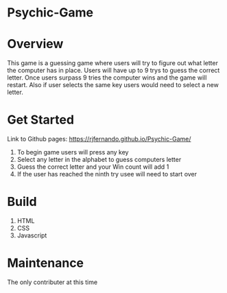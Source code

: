 # Psychic-Game

# Overview

This game is a guessing game where users will try to figure out what letter the computer has in place. Users will have up to 9 trys to guess the correct letter. Once users surpass 9 tries the computer wins and the game will restart. Also if user selects the same key users would need to select a new letter. 

# Get Started 

Link to Github pages: https://rjfernando.github.io/Psychic-Game/

1. To begin game users will press any key
2. Select any letter in the alphabet to guess computers letter
3. Guess the correct letter and your Win count will add 1
4. If the user has reached the ninth try usee will need to start over

# Build

1. HTML
2. CSS
3. Javascript

# Maintenance

The only contributer at this time

